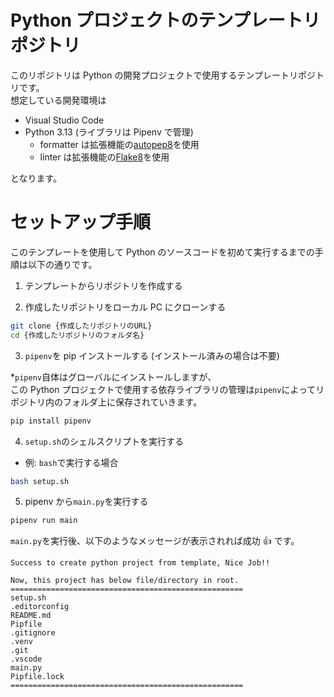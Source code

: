 # Python プロジェクトのテンプレートリポジトリ

このリポジトリは Python の開発プロジェクトで使用するテンプレートリポジトリです。  
想定している開発環境は

- Visual Studio Code
- Python 3.13 (ライブラリは Pipenv で管理)
  - formatter は拡張機能の[autopep8](https://marketplace.visualstudio.com/items?itemName=ms-python.autopep8)を使用
  - linter は拡張機能の[Flake8](https://marketplace.visualstudio.com/items?itemName=ms-python.flake8)を使用

となります。

# セットアップ手順

このテンプレートを使用して Python のソースコードを初めて実行するまでの手順は以下の通りです。

1. テンプレートからリポジトリを作成する

2. 作成したリポジトリをローカル PC にクローンする

```bash
git clone {作成したリポジトリのURL}
cd {作成したリポジトリのフォルダ名}
```

3. `pipenv`を pip インストールする (インストール済みの場合は不要)

\*`pipenv`自体はグローバルにインストールしますが、  
この Python プロジェクトで使用する依存ライブラリの管理は`pipenv`によってリポジトリ内のフォルダ上に保存されていきます。

```bash
pip install pipenv
```

4. `setup.sh`のシェルスクリプトを実行する

- 例: `bash`で実行する場合

```bash
bash setup.sh
```

5. pipenv から`main.py`を実行する

```bash
pipenv run main
```

`main.py`を実行後、以下のようなメッセージが表示されれば成功 👍 です。

```
Success to create python project from template, Nice Job!!

Now, this project has below file/directory in root.
====================================================
setup.sh
.editorconfig
README.md
Pipfile
.gitignore
.venv
.git
.vscode
main.py
Pipfile.lock
====================================================
```
